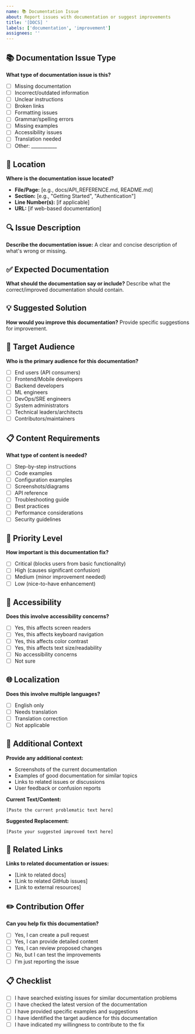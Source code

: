 ```yaml
---
name: 📚 Documentation Issue
about: Report issues with documentation or suggest improvements
title: '[DOCS] '
labels: ['documentation', 'improvement']
assignees: ''
---
```


## 📚 Documentation Issue Type
**What type of documentation issue is this?**
- [ ] Missing documentation
- [ ] Incorrect/outdated information
- [ ] Unclear instructions
- [ ] Broken links
- [ ] Formatting issues
- [ ] Grammar/spelling errors
- [ ] Missing examples
- [ ] Accessibility issues
- [ ] Translation needed
- [ ] Other: ___________

## 📍 Location
**Where is the documentation issue located?**
- **File/Page:** [e.g., docs/API_REFERENCE.md, README.md]
- **Section:** [e.g., "Getting Started", "Authentication"]
- **Line Number(s):** [if applicable]
- **URL:** [if web-based documentation]

## 🔍 Issue Description
**Describe the documentation issue:**
A clear and concise description of what's wrong or missing.

## ✅ Expected Documentation
**What should the documentation say or include?**
Describe what the correct/improved documentation should contain.

## 💡 Suggested Solution
**How would you improve this documentation?**
Provide specific suggestions for improvement.

## 👥 Target Audience
**Who is the primary audience for this documentation?**
- [ ] End users (API consumers)
- [ ] Frontend/Mobile developers
- [ ] Backend developers
- [ ] ML engineers
- [ ] DevOps/SRE engineers
- [ ] System administrators
- [ ] Technical leaders/architects
- [ ] Contributors/maintainers

## 📋 Content Requirements
**What type of content is needed?**
- [ ] Step-by-step instructions
- [ ] Code examples
- [ ] Configuration examples
- [ ] Screenshots/diagrams
- [ ] API reference
- [ ] Troubleshooting guide
- [ ] Best practices
- [ ] Performance considerations
- [ ] Security guidelines

## 🎯 Priority Level
**How important is this documentation fix?**
- [ ] Critical (blocks users from basic functionality)
- [ ] High (causes significant confusion)
- [ ] Medium (minor improvement needed)
- [ ] Low (nice-to-have enhancement)

## 📱 Accessibility
**Does this involve accessibility concerns?**
- [ ] Yes, this affects screen readers
- [ ] Yes, this affects keyboard navigation
- [ ] Yes, this affects color contrast
- [ ] Yes, this affects text size/readability
- [ ] No accessibility concerns
- [ ] Not sure

## 🌐 Localization
**Does this involve multiple languages?**
- [ ] English only
- [ ] Needs translation
- [ ] Translation correction
- [ ] Not applicable

## 📝 Additional Context
**Provide any additional context:**
- Screenshots of the current documentation
- Examples of good documentation for similar topics
- Links to related issues or discussions
- User feedback or confusion reports

**Current Text/Content:**
```
[Paste the current problematic text here]
```

**Suggested Replacement:**
```
[Paste your suggested improved text here]
```

## 🔗 Related Links
**Links to related documentation or issues:**
- [Link to related docs]
- [Link to related GitHub issues]
- [Link to external resources]

## ✏️ Contribution Offer
**Can you help fix this documentation?**
- [ ] Yes, I can create a pull request
- [ ] Yes, I can provide detailed content
- [ ] Yes, I can review proposed changes
- [ ] No, but I can test the improvements
- [ ] I'm just reporting the issue

## 📋 Checklist
- [ ] I have searched existing issues for similar documentation problems
- [ ] I have checked the latest version of the documentation
- [ ] I have provided specific examples and suggestions
- [ ] I have identified the target audience for this documentation
- [ ] I have indicated my willingness to contribute to the fix
